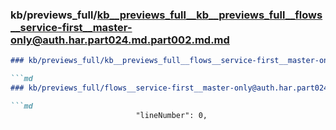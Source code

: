 ### kb/previews_full/kb__previews_full__kb__previews_full__flows__service-first__master-only@auth.har.part024.md.part002.md.md

```md
### kb/previews_full/kb__previews_full__flows__service-first__master-only@auth.har.part024.md.part002.md

```md
### kb/previews_full/flows__service-first__master-only@auth.har.part024.md (part 002)

```md
                            "lineNumber": 0,
                    
```

```

```

```

